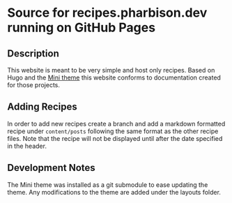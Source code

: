 # Source for recipes.pharbison.dev running on GitHub Pages
## Description
This website is meant to be very simple and host only recipes. Based on Hugo and the [Mini theme](https://github.com/nodejh/hugo-theme-mini.git) this website conforms to documentation created for those projects. 

## Adding Recipes
In order to add new recipes create a branch and add a markdown formatted recipe under `content/posts` following the same format as the other recipe files. Note that the recipe will not be displayed until after the date specified in the header. 

## Development Notes
The Mini theme was installed as a git submodule to ease updating the theme. Any modifications to the theme are added under the layouts folder.
